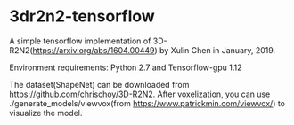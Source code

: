 # 3dr2n2-tensorflow

A simple tensorflow implementation of 3D-R2N2(https://arxiv.org/abs/1604.00449) by Xulin Chen in January, 2019.

Environment requirements: Python 2.7 and Tensorflow-gpu 1.12

The dataset(ShapeNet) can be downloaded from https://github.com/chrischoy/3D-R2N2. After voxelization, you can use ./generate_models/viewvox(from https://www.patrickmin.com/viewvox/) to visualize the model.
